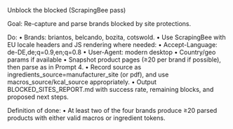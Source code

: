 Unblock the blocked (ScrapingBee pass)

Goal: Re-capture and parse brands blocked by site protections.

Do:
	•	Brands: briantos, belcando, bozita, cotswold.
	•	Use ScrapingBee with EU locale headers and JS rendering where needed:
	•	Accept-Language: de-DE,de;q=0.9,en;q=0.8
	•	User-Agent: modern desktop
	•	Country/geo params if available
	•	Snapshot product pages (≥20 per brand if possible), then parse as in Prompt 4.
	•	Record source as ingredients_source=manufacturer_site (or pdf), and use macros_source/kcal_source appropriately.
	•	Output BLOCKED_SITES_REPORT.md with success rate, remaining blocks, and proposed next steps.

Definition of done:
	•	At least two of the four brands produce ≥20 parsed products with either valid macros or ingredient tokens.
